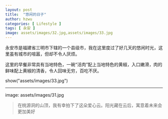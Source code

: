 ```yaml
---
layout: post
title:  "悠闲的日子"
author: hzwu
categories: [ Lifestyle ]
tags: [ 永安 ]
image: assets/images/32.jpg,assets/images/33.jpg
---
```

永安市是福建省三明市下辖的一个县级市，我在这里度过了好几天的悠闲时光，这里虽有城市的喧嚣，但却不令人厌烦。

这里的早餐非常具有当地特色，一碗“活肉”配上当地特色的黄椒，入口嫩滑，肉的鲜味配上黄椒的清香，令人回味无穷，百吃不厌。

show("assets/images/33.jpg")

---

image: assets/images/31.jpg


>在桃源洞的山顶，我有幸拍下了这朵爱心云。阳光藏在云后，寓意着未来会更加美好

